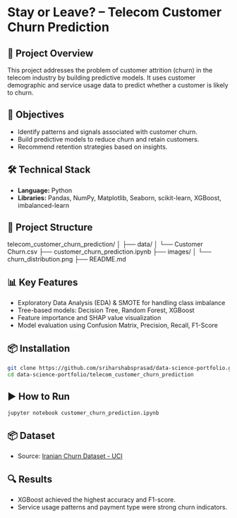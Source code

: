 # Stay or Leave? – Telecom Customer Churn Prediction

## 🧠 Project Overview
This project addresses the problem of customer attrition (churn) in the telecom industry by building predictive models. It uses customer demographic and service usage data to predict whether a customer is likely to churn.

## 🎯 Objectives
- Identify patterns and signals associated with customer churn.
- Build predictive models to reduce churn and retain customers.
- Recommend retention strategies based on insights.

## 🛠️ Technical Stack
- **Language:** Python
- **Libraries:** Pandas, NumPy, Matplotlib, Seaborn, scikit-learn, XGBoost, imbalanced-learn

## 📁 Project Structure
telecom_customer_churn_prediction/ │ ├── data/ │ └── Customer Churn.csv ├── customer_churn_prediction.ipynb ├── images/ │ └── churn_distribution.png ├── README.md

## 📊 Key Features
- Exploratory Data Analysis (EDA) & SMOTE for handling class imbalance
- Tree-based models: Decision Tree, Random Forest, XGBoost
- Feature importance and SHAP value visualization
- Model evaluation using Confusion Matrix, Precision, Recall, F1-Score

## 📦 Installation

```bash
git clone https://github.com/sriharshabsprasad/data-science-portfolio.git
cd data-science-portfolio/telecom_customer_churn_prediction
```

## ▶️ How to Run

```bash
jupyter notebook customer_churn_prediction.ipynb
```

## 📦 Dataset
- Source: [Iranian Churn Dataset - UCI](https://archive.ics.uci.edu/dataset/563/iranian+churn+dataset)

## 🔍 Results
- XGBoost achieved the highest accuracy and F1-score.
- Service usage patterns and payment type were strong churn indicators.

